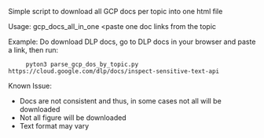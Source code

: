 Simple script to download all GCP docs per topic into one html file

Usage: gcp_docs_all_in_one <paste one doc links from the topic
                                  
Example: Do download DLP docs, go to DLP docs in your browser and paste a link, then run:
                                  
         pyton3 parse_gcp_dos_by_topic.py https://cloud.google.com/dlp/docs/inspect-sensitive-text-api
 
Known Issue:
* Docs are not consistent and thus, in some cases not all will be downloaded
* Not all figure will be downloaded
* Text format may vary

